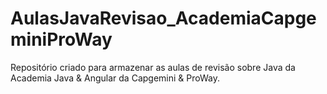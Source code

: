 # AulasJavaRevisao_AcademiaCapgeminiProWay
Repositório criado para armazenar as aulas de revisão sobre Java da Academia Java &amp; Angular da Capgemini &amp; ProWay.
